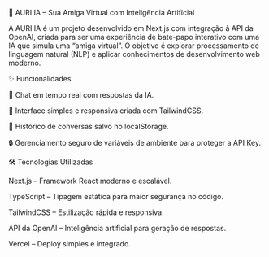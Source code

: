 🤖 AURI IA – Sua Amiga Virtual com Inteligência Artificial

A AURI IA é um projeto desenvolvido em Next.js com integração à API da OpenAI, criada para ser uma experiência de bate-papo interativo com uma IA que simula uma “amiga virtual”. O objetivo é explorar processamento de linguagem natural (NLP) e aplicar conhecimentos de desenvolvimento web moderno.

✨ Funcionalidades

💬 Chat em tempo real com respostas da IA.

🎨 Interface simples e responsiva criada com TailwindCSS.

💾 Histórico de conversas salvo no localStorage.

🔒 Gerenciamento seguro de variáveis de ambiente para proteger a API Key.

🛠️ Tecnologias Utilizadas

Next.js – Framework React moderno e escalável.

TypeScript – Tipagem estática para maior segurança no código.

TailwindCSS – Estilização rápida e responsiva.

API da OpenAI – Inteligência artificial para geração de respostas.

Vercel – Deploy simples e integrado.
